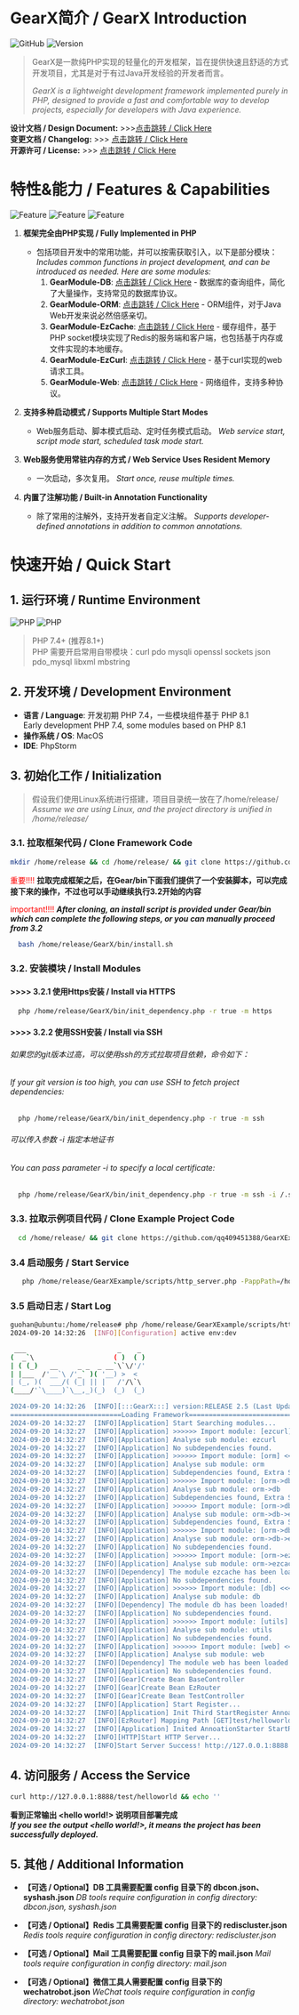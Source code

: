 # GearX简介 / GearX Introduction

![GitHub](https://img.shields.io/badge/Github-GearX-007ec6?style=flat-square)
![Version](https://img.shields.io/badge/Version-Beta%20v0.2.5-fe7d37?style=flat-square)

> GearX是一款纯PHP实现的轻量化的开发框架，旨在提供快速且舒适的方式开发项目，尤其是对于有过Java开发经验的开发者而言。
>
> <i>GearX is a lightweight development framework implemented purely in PHP, designed to provide a fast and comfortable way to develop projects, especially for developers with Java experience.</i>

**设计文档 / Design Document:** >>>[点击跳转 / Click Here](./DESIGN.md)  
**变更文档 / Changelog:** >>> [点击跳转 / Click Here](./CHANGELIST.md)  
**开源许可 / License:** >>> [点击跳转 / Click Here](./LICENSE)

# 特性&能力 / Features & Capabilities

![Feature](https://img.shields.io/badge/Feature-PHP%20Implemented%20Only-44cc11?style=flat-square)
![Feature](https://img.shields.io/badge/Feature-常驻内存-e05d44?style=flat-square)
![Feature](https://img.shields.io/badge/Feature-自定义注解-fe7d37?style=flat-square)

1. **框架完全由PHP实现 / Fully Implemented in PHP**
   - 包括项目开发中的常用功能，并可以按需获取引入，以下是部分模块：<i>Includes common functions in project development, and can be introduced as needed. Here are some modules:</i>
      1. **GearModule-DB**: [点击跳转 / Click Here](https://github.com/qq409451388/GearModule-DB) - 数据库的查询组件，简化了大量操作，支持常见的数据库协议。
      2. **GearModule-ORM**: [点击跳转 / Click Here](https://github.com/qq409451388/GearModule-ORM) - ORM组件，对于Java Web开发来说必然倍感亲切。
      3. **GearModule-EzCache**: [点击跳转 / Click Here](https://github.com/qq409451388/GearModule-EzCache) - 缓存组件，基于PHP socket模块实现了Redis的服务端和客户端，也包括基于内存或文件实现的本地缓存。
      4. **GearModule-EzCurl**: [点击跳转 / Click Here](https://github.com/qq409451388/GearModule-EzCurl) - 基于curl实现的web请求工具。
      5. **GearModule-Web**: [点击跳转 / Click Here](https://github.com/qq409451388/GearModule-Web) - 网络组件，支持多种协议。

2. **支持多种启动模式 / Supports Multiple Start Modes**
   - Web服务启动、脚本模式启动、定时任务模式启动。 <i>Web service start, script mode start, scheduled task mode start.</i>

3. **Web服务使用常驻内存的方式 / Web Service Uses Resident Memory**
   - 一次启动，多次复用。 <i>Start once, reuse multiple times.</i>

4. **内置了注解功能 / Built-in Annotation Functionality**
   - 除了常用的注解外，支持开发者自定义注解。 <i>Supports developer-defined annotations in addition to common annotations.</i>

# 快速开始 / Quick Start

## 1. 运行环境 / Runtime Environment

![PHP](https://img.shields.io/badge/PHP-8.1+(passed)-44cc11?style=flat-square)
![PHP](https://img.shields.io/badge/PHP-7.4+(minor%20issues)-dfb317?style=flat-square)

> PHP 7.4+ (推荐8.1+)  
> PHP 需要开启常用自带模块：curl pdo mysqli openssl sockets json pdo_mysql libxml mbstring

## 2. 开发环境 / Development Environment

- **语言 / Language**: 开发初期 PHP 7.4，一些模块组件基于 PHP 8.1  
  Early development PHP 7.4, some modules based on PHP 8.1
- **操作系统 / OS**: MacOS
- **IDE**: PhpStorm

## 3. 初始化工作 / Initialization

> 假设我们使用Linux系统进行搭建，项目目录统一放在了/home/release/  
> <i>Assume we are using Linux, and the project directory is unified in /home/release/</i>

### 3.1. 拉取框架代码 / Clone Framework Code

```bash
mkdir /home/release && cd /home/release/ && git clone https://github.com/qq409451388/GearX
```
<span style="color:red">重要!!!!</span> **拉取完成框架之后，在Gear/bin下面我们提供了一个安装脚本，可以完成接下来的操作，不过也可以手动继续执行3.2开始的内容**

<span style="color:red">important!!!!</span> <i>**After cloning, an install script is provided under Gear/bin which can complete the following steps, or you can manually proceed from 3.2**</i>

```bash
  bash /home/release/GearX/bin/install.sh
```

### 3.2. 安装模块 / Install Modules
#### >>>> 3.2.1 使用Https安装 / Install via HTTPS
```bash
  php /home/release/GearX/bin/init_dependency.php -r true -m https
```
#### >>>> 3.2.2 使用SSH安装 / Install via SSH
###### 如果您的git版本过高，可以使用ssh的方式拉取项目依赖，命令如下：
###### If your git version is too high, you can use SSH to fetch project dependencies:
```bash
  php /home/release/GearX/bin/init_dependency.php -r true -m ssh
```
###### 可以传入参数 -i 指定本地证书
###### You can pass parameter -i to specify a local certificate:
```bash
  php /home/release/GearX/bin/init_dependency.php -r true -m ssh -i /.ssh/github_rsa
```

### 3.3. 拉取示例项目代码 / Clone Example Project Code
```bash
  cd /home/release/ && git clone https://github.com/qq409451388/GearXExample
```

### 3.4 启动服务 / Start Service
```bash
   php /home/release/GearXExample/scripts/http_server.php -PappPath=/home/release/GearXExample -PgearPath=/home/release/GearX -PconfigPath=/home/release/GearXExample/config
```

### 3.5 启动日志 / Start Log

```bash
guohan@ubuntu:/home/release# php /home/release/GearXExample/scripts/http_server.php -PappPath=/home/release/GearXExample -PgearPath=/home/release/GearX -PconfigPath=/home/release/GearXExample/config
2024-09-20 14:32:26  [INFO][Configuration] active env:dev

 ___                       _    _ 
(  _`\                    ( )  ( )
| ( (_)   __     _ _  _ __`\`\/'/'
| |___  /'__`\ /'_` )( '__) >  <  
| (_, )(  ___/( (_| || |   /'/\`\ 
(____/'`\____)`\__,_)(_)  (_)  (_)

2024-09-20 14:32:26  [INFO][:::GearX:::] version:RELEASE 2.5 (Last Update 2024-09-01)
============================Loading Framework===================================
2024-09-20 14:32:27  [INFO][Application] Start Searching modules...
2024-09-20 14:32:27  [INFO][Application] >>>>>> Import module: [ezcurl] <<<<<<
2024-09-20 14:32:27  [INFO][Application] Analyse sub module: ezcurl
2024-09-20 14:32:27  [INFO][Application] No subdependencies found.
2024-09-20 14:32:27  [INFO][Application] >>>>>> Import module: [orm] <<<<<<
2024-09-20 14:32:27  [INFO][Application] Analyse sub module: orm
2024-09-20 14:32:27  [INFO][Application] Subdependencies found, Extra Searching subdependencies...
2024-09-20 14:32:27  [INFO][Application] >>>>>> Import module: [orm->db] <<<<<<
2024-09-20 14:32:27  [INFO][Application] Analyse sub module: orm->db
2024-09-20 14:32:27  [INFO][Application] Subdependencies found, Extra Searching subdependencies...
2024-09-20 14:32:27  [INFO][Application] >>>>>> Import module: [orm->db->ezcache] <<<<<<
2024-09-20 14:32:27  [INFO][Application] Analyse sub module: orm->db->ezcache
2024-09-20 14:32:27  [INFO][Application] Subdependencies found, Extra Searching subdependencies...
2024-09-20 14:32:27  [INFO][Application] >>>>>> Import module: [orm->db->ezcache->web] <<<<<<
2024-09-20 14:32:27  [INFO][Application] Analyse sub module: orm->db->ezcache->web
2024-09-20 14:32:27  [INFO][Application] No subdependencies found.
2024-09-20 14:32:27  [INFO][Application] >>>>>> Import module: [orm->ezcache] <<<<<<
2024-09-20 14:32:27  [INFO][Application] Analyse sub module: orm->ezcache
2024-09-20 14:32:27  [INFO][Dependency] The module ezcache has been loaded!
2024-09-20 14:32:27  [INFO][Application] No subdependencies found.
2024-09-20 14:32:27  [INFO][Application] >>>>>> Import module: [db] <<<<<<
2024-09-20 14:32:27  [INFO][Application] Analyse sub module: db
2024-09-20 14:32:27  [INFO][Dependency] The module db has been loaded!
2024-09-20 14:32:27  [INFO][Application] No subdependencies found.
2024-09-20 14:32:27  [INFO][Application] >>>>>> Import module: [utils] <<<<<<
2024-09-20 14:32:27  [INFO][Application] Analyse sub module: utils
2024-09-20 14:32:27  [INFO][Application] No subdependencies found.
2024-09-20 14:32:27  [INFO][Application] >>>>>> Import module: [web] <<<<<<
2024-09-20 14:32:27  [INFO][Application] Analyse sub module: web
2024-09-20 14:32:27  [INFO][Dependency] The module web has been loaded!
2024-09-20 14:32:27  [INFO][Application] No subdependencies found.
2024-09-20 14:32:27  [INFO][Gear]Create Bean BaseController
2024-09-20 14:32:27  [INFO][Gear]Create Bean EzRouter
2024-09-20 14:32:27  [INFO][Gear]Create Bean TestController
2024-09-20 14:32:27  [INFO][Application] Start Register...
2024-09-20 14:32:27  [INFO][Application] Init Third StartRegister AnnoationStarter
2024-09-20 14:32:27  [INFO][EzRouter] Mapping Path [GET]test/helloworld To hello@TestController
2024-09-20 14:32:27  [INFO][Application] Inited AnnoationStarter StartRegister Success!
2024-09-20 14:32:27  [INFO][HTTP]Start HTTP Server...
2024-09-20 14:32:27  [INFO]Start Server Success! http://127.0.0.1:8888
```
## 4. 访问服务 / Access the Service

```bash
curl http://127.0.0.1:8888/test/helloworld && echo ''
```
**看到正常输出 <hello world!> 说明项目部署完成**
<br/>
<i>**If you see the output <hello world!>, it means the project has been successfully deployed.**</i>

## 5. 其他 / Additional Information
+ **【可选 / Optional】DB 工具需要配置 config 目录下的 dbcon.json、syshash.json**
<i>DB tools require configuration in config directory: dbcon.json, syshash.json</i>

+ **【可选 / Optional】Redis 工具需要配置 config 目录下的 rediscluster.json**
<i>Redis tools require configuration in config directory: rediscluster.json</i>

+ **【可选 / Optional】Mail 工具需要配置 config 目录下的 mail.json**
<i>Mail tools require configuration in config directory: mail.json</i>

+ **【可选 / Optional】微信工具人需要配置 config 目录下的 wechatrobot.json**
<i>WeChat tools require configuration in config directory: wechatrobot.json</i>
